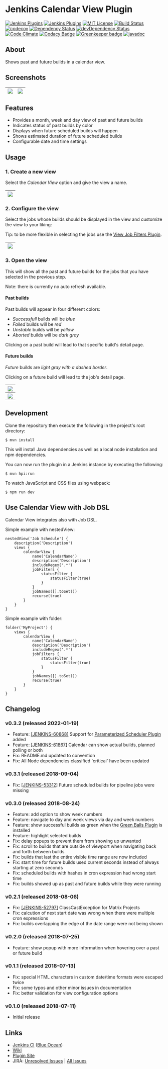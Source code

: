 # Jenkins Calendar View Plugin

[![Jenkins Plugins](https://img.shields.io/jenkins/plugin/v/calendar-view.svg)](https://plugins.jenkins.io/calendar-view)
[![Jenkins Plugins](https://img.shields.io/jenkins/plugin/i/calendar-view.svg)](https://plugins.jenkins.io/calendar-view)
[![MIT License](https://img.shields.io/badge/license-MIT-green.svg)](LICENSE.md)
[![Build Status](https://ci.jenkins.io/buildStatus/icon?job=Plugins/calendar-view-plugin/master)](https://ci.jenkins.io/blue/organizations/jenkins/Plugins%2Fcalendar-view-plugin/branches)
[![codecov](https://codecov.io/gh/jenkinsci/calendar-view-plugin/branch/master/graph/badge.svg)](https://codecov.io/gh/jenkinsci/calendar-view-plugin)
[![Dependency Status](https://david-dm.org/jenkinsci/calendar-view-plugin.svg)](https://david-dm.org/jenkinsci/calendar-view-plugin)
[![devDependency Status](https://david-dm.org/jenkinsci/calendar-view-plugin/dev-status.svg)](https://david-dm.org/jenkinsci/calendar-view-plugin?type=dev)
[![Code Climate](https://codeclimate.com/github/jenkinsci/calendar-view-plugin/badges/gpa.svg)](https://codeclimate.com/github/jenkinsci/calendar-view-plugin)
[![Codacy Badge](https://api.codacy.com/project/badge/Grade/a04ec3c3de0444699ecb2d123a9b7697)](https://www.codacy.com/app/svenschoenung/calendar-view-plugin) [![Greenkeeper badge](https://badges.greenkeeper.io/jenkinsci/calendar-view-plugin.svg)](https://greenkeeper.io/)
[![javadoc](https://img.shields.io/badge/javadoc-available-brightgreen.svg)](https://javadoc.jenkins.io/plugin/calendar-view/)

## About

Shows past and future builds in a calendar view.

## Screenshots

| ![](https://raw.githubusercontent.com/jenkinsci/calendar-view-plugin/master/docs/images/month-view.png) | ![](https://raw.githubusercontent.com/jenkinsci/calendar-view-plugin/master/docs/images/week-view.png) |
|---------------------------------------------------------------------------------------------------------|--------------------------------------------------------------------------------------------------------|

## Features

* Provides a month, week and day view of past and future builds
* Indicates status of past builds by color
* Displays when future scheduled builds will happen
* Shows estimated duration of future scheduled builds
* Configurable date and time settings

## Usage

### 1. Create a new view

Select the *Calendar View* option and give the view a name.

| ![](https://raw.githubusercontent.com/jenkinsci/calendar-view-plugin/master/docs/images/create-view.png) |
|----------------------------------------------------------------------------------------------------------|


### 2. Configure the view

Select the jobs whose builds should be displayed in the view and customize the view to your liking:

Tip: to be more flexible in selecting the jobs use the 
[View Job Filters Plugin](https://github.com/jenkinsci/view-job-filters-plugin).

| ![](https://raw.githubusercontent.com/jenkinsci/calendar-view-plugin/master/docs/images/config-view.png) |
|----------------------------------------------------------------------------------------------------------|


### 3. Open the view

This will show all the past and future builds for the jobs that you have selected in the previous step.

Note: there is currently no auto refresh available.

#### Past builds

Past builds will appear in four different colors:
* *Successfull* builds will be *blue*
* *Failed* builds will be *red*
* *Unstable* builds will be *yellow*
* *Aborted* builds will be *dark gray*

Clicking on a past build will lead to that specific build's detail page.

#### Future builds

*Future* builds are *light gray with a dashed border*.

Clicking on a future build will lead to the job's detail page.

| ![](https://raw.githubusercontent.com/jenkinsci/calendar-view-plugin/master/docs/images/month-view.png) |
|---------------------------------------------------------------------------------------------------------|
| ![](https://raw.githubusercontent.com/jenkinsci/calendar-view-plugin/master/docs/images/week-view.png)  |

## Development

Clone the repository then execute the following in the project's root directory:

```
$ mvn install
```

This will install Java dependencies as well as a local node installation and npm dependencies.

You can now run the plugin in a Jenkins instance by executing the following:

```
$ mvn hpi:run
```

To watch JavaScript and CSS files using webpack:

```
$ npm run dev
```

## Use Calendar View with Job DSL

Calendar View integrates also with Job DSL.

Simple example with nestedView:

```
nestedView('Job Schedule') {
    description('Description')
    views {
        calendarView {
            name('CalendarName')
            description('Description')
            includeRegex('.*')
            jobFilters {
                statusFilter {
                    statusFilter(true)
                }
            }
            jobNames([].toSet())
            recurse(true)
        }
    }
}
```

Simple example with folder:

```
folder('MyProject') {
    views {
        calendarView {
            name('CalendarName')
            description('Description')
            includeRegex('.*')
            jobFilters {
                statusFilter {
                    statusFilter(true)
                }
            }
            jobNames([].toSet())
            recurse(true)
        }
    }
}
```

## Changelog

### v0.3.2 (released 2022-01-19)
* Feature: [[JENKINS-60868]](https://issues.jenkins-ci.org/browse/JENKINS-60868) Support for [Parameterized Scheduler Plugin](https://plugins.jenkins.io/parameterized-scheduler/) added
* Feature: [[JENKINS-61867]](https://issues.jenkins-ci.org/browse/JENKINS-61867) Calendar can show actual builds, planned polling or both
* Fix: README.md updated to convention
* Fix: All Node dependencies classified 'critical' have been updated

### v0.3.1 (released 2018-09-04)
* Fix: [[JENKINS-53312]](https://issues.jenkins-ci.org/browse/JENKINS-53312) Future scheduled builds for pipeline jobs were missing

### v0.3.0 (released 2018-08-24)
* Feature: add option to show week numbers
* Feature: navigate to day and week views via day and week numbers
* Feature: show successful builds as green when the [Green Balls Plugin](https://plugins.jenkins.io/greenballs) is installed
* Feature: highlight selected builds
* Fix: delay popups to prevent them from showing up unwanted
* Fix: scroll to builds that are outside of viewport when navigating back and forth between builds
* Fix: builds that last the entire visible time range are now included
* Fix: start time for future builds used current seconds instead of always starting at zero seconds
* Fix: scheduled builds with hashes in cron expression had wrong start time
* Fix: builds showed up as past and future builds while they were running

### v0.2.1 (released 2018-08-06)
* Fix: [[JENKINS-52797]](https://issues.jenkins-ci.org/browse/JENKINS-52797) ClassCastException for Matrix Projects
* Fix: calcution of next start date was wrong when there were multiple cron expressions
* Fix: builds overlapping the edge of the date range were not being shown

### v0.2.0 (released 2018-07-25)
* Feature: show popup with more information when hovering over a past or future build

### v0.1.1 (released 2018-07-13)
* Fix: special HTML characters in custom date/time formats were escaped twice
* Fix: some typos and other minor issues in documentation
* Fix: better validation for view configuration options

### v0.1.0 (released 2018-07-11)
* Initial release

## Links

* [Jenkins CI](https://ci.jenkins.io/job/Plugins/job/calendar-view-plugin/) ([Blue Ocean](https://ci.jenkins.io/blue/organizations/jenkins/Plugins%2Fcalendar-view-plugin/branches))
* [Wiki](https://wiki.jenkins.io/display/JENKINS/Calendar+View+Plugin)
* [Plugin Site](https://plugins.jenkins.io/calendar-view)
* JIRA: [Unresolved Issues](https://issues.jenkins-ci.org/issues/?filter=18648) | [All Issues](https://issues.jenkins-ci.org/issues/?filter=18647)
